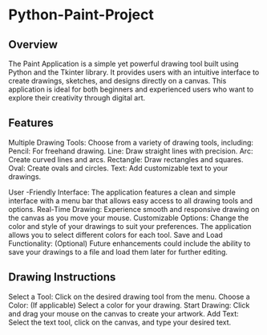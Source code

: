 # Python-Paint-Project

## Overview
The Paint Application is a simple yet powerful drawing tool built using Python and the Tkinter library. It provides users with an intuitive interface to create drawings, sketches, and designs directly on a canvas. This application is ideal for both beginners and experienced users who want to explore their creativity through digital art.

## Features
Multiple Drawing Tools: Choose from a variety of drawing tools, 
including:
Pencil: For freehand drawing.
Line: Draw straight lines with precision.
Arc: Create curved lines and arcs.
Rectangle: Draw rectangles and squares.
Oval: Create ovals and circles.
Text: Add customizable text to your drawings.

User -Friendly Interface: The application features a clean and simple interface with a menu bar that allows easy access to all drawing tools and options.
Real-Time Drawing: Experience smooth and responsive drawing on the canvas as you move your mouse.
Customizable Options: Change the color and style of your drawings to suit your preferences. The application allows you to select different colors for each tool.
Save and Load Functionality: (Optional) Future enhancements could include the ability to save your drawings to a file and load them later for further editing.

## Drawing Instructions
Select a Tool: Click on the desired drawing tool from the menu.
Choose a Color: (If applicable) Select a color for your drawing.
Start Drawing: Click and drag your mouse on the canvas to create your artwork.
Add Text: Select the text tool, click on the canvas, and type your desired text.
